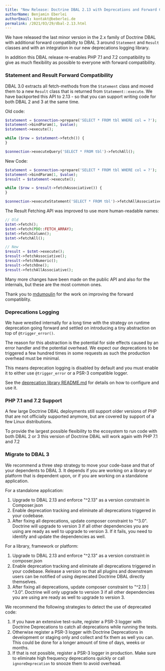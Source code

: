```yaml
---
title: "New Release: Doctrine DBAL 2.13 with Deprecations and Forward Compatibility"
authorName: Benjamin Eberlei
authorEmail: kontakt@beberlei.de
permalink: /2021/03/29/dbal-2.13.html
---
```


We have released the last minor version in the 2.x family of Doctrine DBAL with
additional forward compatibilty to DBAL 3 around `Statement` and `Result` classes
and with an integration in our new deprecations logging library.

In addition this DBAL release re-enables PHP 7.1 and 7.2 compatibility to give
as much flexibility as possible to everyone with forward compatibility.

### Statement and Result Forward Compatibility

DBAL 3.0 extracts all fetch-methods from the `Statement` class and moved them
to a new `Result` class that is returned from `Statement::execute`. We have
backported this API to 2.13 - so that you can support writing code for both
DBAL 2 and 3 at the same time.

Old code:

```php
$statement = $connection->prepare('SELECT * FROM tbl WHERE col = ?');
$statement->bindParam(1, $value);
$statement->execute();

while ($row = $statement->fetch()) {
}

$connection->executeQuery('SELECT * FROM tbl')->fetchAll();
```

New Code:

```php
$statement = $connection->prepare('SELECT * FROM tbl WHERE col = ?');
$statement->bindParam(1, $value);
$result = $statement->execute();

while ($row = $result->fetchAssociative()) {
}

$connection->executeStatement('SELECT * FROM tbl')->fetchAllAssociative();
```


The Result Fetching API was improved to use more human-readable names:

```php
// Old
$stmt->fetch();
$stmt->fetch(PDO::FETCH_ARRAY);
$stmt->fetchColumn();
$stmt->fetchAll();

// New
$result = $stmt->execute();
$result->fetchAssociative();
$result->fetchNumeric();
$result->fetchOne();
$result->fetchAllAssociative();
```

Many more changes have been made on the public API and also for the internals,
but these are the most common ones.

Thank you to [mdumoulin](https://github.com/mdumoulin) for the work on
improving the forward compatiblity.

### Deprecations Logging

We have wrestled internally for a long time with the strategy on runtime
deprecation going forward and settled on introducing a tiny abstraction on
top of `@trigger_error()`.

The reason for this abstraction is the potential for side effects caused by an
error handler and the potential overhead. We expect our deprecations to be
triggered a few hundred times in some requests as such the production overhead
must be minimal. 

This means deprecation logging is disabled by default and you must enable
it to either use `@trigger_error` or a PSR-3 compatible logger.

See the [deprecation library
README.md](https://github.com/doctrine/deprecations/) for details on how to
configure and use it.

### PHP 7.1 and 7.2 Support

A few large Doctrine DBAL deployments still support older versions of PHP that
are not officially supported anymore, but are covered by support of a few Linux
distributions.

To provide the largest possible flexibility to the ecosystem to run code with
both DBAL 2 or 3 this version of Doctrine DBAL will work again with PHP 7.1 and
7.2

### Migrate to DBAL 3

We recommend a three step strategy to move your code-base and that of your
dependents to DBAL 3. It depends if you are working on a library or
platform that is dependent upon, or if you are working on a standalone application.

For a standalone application:

1. Upgrade to DBAL 2.13 and enforce "^2.13" as a version constraint in
   Composer.json
2. Enable deprecation tracking and eliminate all deprecations triggered in your
   codebase.
3. After fixing all deprecations, update composer constraint to "^3.0".
   Doctrine will upgrade to version 3 if all other dependencies you are using
   are ready as well to upgrade to version 3. If it fails, you need to identify
   and update the dependencies as well.

For a library, framework or platform:

1. Upgrade to DBAL 2.13 and enforce "^2.13" as a version constraint in
   composer.json
2. Enable deprecation tracking and eliminate all deprecations triggered in your
   codebase. Release a version so that all plugins and downstream users
   can be notified of using deprecated Doctrine DBAL directly themselves.
3. After fixing all deprecations, update composer constraint to "^2.13 | ^3.0".
   Doctrine will only upgrade to version 3 if all other dependencies you are
   using are ready as well to upgrade to version 3.

We recommend the following strategies to detect the use of deprecated code:

1. If you have an extensive test-suite, register a PSR-3 logger with Doctrine
   Deprecations to catch all deprecations while running the tests.
2. Otherwise register a PSR-3 logger with Doctrine Deprecations in development
   or staging only and collect and fix them as well you can. This could be
   done for a longer amount of time of days, weeks or months.
3. If that is not possible, register a PSR-3 logger in production. Make sure to
   eliminate high frequency deprecations quickly or call `ignoreDeprecation` to
   snooze them to avoid overhead.
